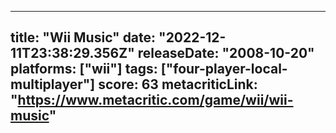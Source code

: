
---
title: "Wii Music"
date: "2022-12-11T23:38:29.356Z"
releaseDate: "2008-10-20"
platforms: ["wii"]
tags: ["four-player-local-multiplayer"]
score: 63
metacriticLink: "https://www.metacritic.com/game/wii/wii-music"
---

